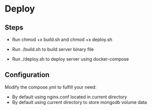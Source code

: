 # Deploy

## Steps

- Run chmod +x build.sh and chmod +x deploy.sh

- Run ./build.sh to build server binary file

- Run ./deploy.sh to deploy server using docker-compose

## Configuration

Modify the compose.yml to fulfill your need:

- By default using nginx.conf located in current directory
- By default using current directory to store mongodb volume data
